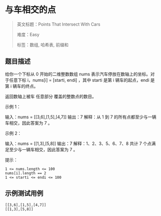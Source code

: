 # 与车相交的点

> 英文标题：Points That Intersect With Cars
> 
> 难度：Easy
> 
> 标签：数组, 哈希表, 前缀和
> 

## 题目描述

给你一个下标从 0 开始的二维整数数组 nums 表示汽车停放在数轴上的坐标。对于任意下标 i，nums[i] = [starti, endi] ，其中 starti 是第 i 辆车的起点，endi 是第 i 辆车的终点。

返回数轴上被车 任意部分 覆盖的整数点的数目。

 

示例 1：


输入：nums = [[3,6],[1,5],[4,7]]
输出：7
解释：从 1 到 7 的所有点都至少与一辆车相交，因此答案为 7 。


示例 2：


输入：nums = [[1,3],[5,8]]
输出：7
解释：1、2、3、5、6、7、8 共计 7 个点满足至少与一辆车相交，因此答案为 7 。


 

提示：


	1 <= nums.length <= 100
	nums[i].length == 2
	1 <= starti <= endi <= 100

## 示例测试用例

```
[[3,6],[1,5],[4,7]]
[[1,3],[5,8]]
```


